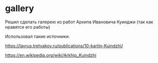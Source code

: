 # gallery

Решил сделать галерею из работ Архипа Ивановича Куинджи (так как нравятся его работы)

Использовал такие источники:

https://lavrus.tretyakov.ru/publications/10-kartin-Kuindzhi/

https://en.wikipedia.org/wiki/Arkhip_Kuindzhi
